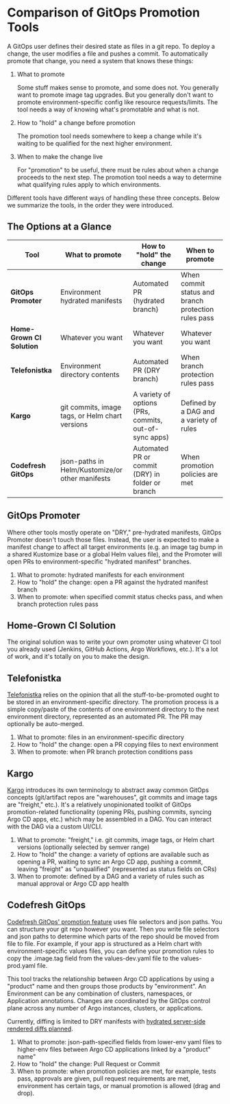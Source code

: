 # Comparison of GitOps Promotion Tools

A GitOps user defines their desired state as files in a git repo. To deploy a change, the user modifies a file and 
pushes a commit. To automatically promote that change, you need a system that knows these things:

1. What to promote

    Some stuff makes sense to promote, and some does not. You generally want to promote image tag upgrades. But you 
    generally don't want to promote environment-specific config like resource requests/limits. The tool needs a way of 
    knowing what's promotable and what is not.

2. How to "hold" a change before promotion

    The promotion tool needs somewhere to keep a change while it's waiting to be qualified for the next higher 
    environment.

3. When to make the change live

    For "promotion" to be useful, there must be rules about when a change proceeds to the next step. The promotion tool 
    needs a way to determine what qualifying rules apply to which environments.

Different tools have different ways of handling these three concepts. Below we summarize the tools, in the order they 
were introduced.

## The Options at a Glance

| Tool                       | What to promote                                 | How to "hold" the change                              | When to promote                                     |
|----------------------------|-------------------------------------------------|-------------------------------------------------------|-----------------------------------------------------|
| **GitOps Promoter**        | Environment hydrated manifests                  | Automated PR (hydrated branch)                        | When commit status and branch protection rules pass |
| **Home-Grown CI Solution** | Whatever you want                               | Whatever you want                                     | Whatever you want                                   |
| **Telefonistka**           | Environment directory contents                  | Automated PR (DRY branch)                             | When branch protection rules pass                   |
| **Kargo**                  | git commits, image tags, or Helm chart versions | A variety of options (PRs, commits, out-of-sync apps) | Defined by a DAG and a variety of rules             |
| **Codefresh GitOps**       | json-paths in Helm/Kustomize/or other manifests | Automated PR or commit (DRY) in folder or branch      | When promotion policies are met                     |

## GitOps Promoter

Where other tools mostly operate on "DRY," pre-hydrated manifests, GitOps Promoter doesn't touch those files.
Instead, the user is expected to make a manifest change to affect all target environments (e.g. an image tag bump in a
shared Kustomize base or a global Helm values file), and the Promoter will open PRs to environment-specific "hydrated 
manifest" branches.

1. What to promote: hydrated manifests for each environment
2. How to "hold" the change: open a PR against the hydrated manifest branch
3. When to promote: when specified commit status checks pass, and when branch protection rules pass

## Home-Grown CI Solution

The original solution was to write your own promoter using whatever CI tool you already used (Jenkins, GitHub Actions, 
Argo Workflows, etc.). It's a lot of work, and it's totally on you to make the design.

## Telefonistka

[Telefonistka](https://github.com/wayfair-incubator/telefonistka) relies on the opinion that all the 
stuff-to-be-promoted ought to be stored in an environment-specific directory. The promotion process is a simple 
copy/paste of the contents of one environment directory to the next environment directory, represented as an automated 
PR. The PR may optionally be auto-merged.

1. What to promote: files in an environment-specific directory
2. How to "hold" the change: open a PR copying files to next environment
3. When to promote: when PR branch protection conditions pass

## Kargo

[Kargo](https://github.com/akuity/kargo) introduces its own terminology to abstract away common GitOps concepts 
(git/artifact repos are "warehouses", git commits and image tags are "freight," etc.). It's a relatively unopinionated 
toolkit of GitOps promotion-related functionality (opening PRs, pushing commits, syncing Argo CD apps, etc.) which may 
be assembled in a DAG. You can interact with the DAG via a custom UI/CLI.

1. What to promote: "freight," i.e. git commits, image tags, or Helm chart versions (optionally selected by semver range)
2. How to "hold" the change: a variety of options are available such as opening a PR, waiting to sync an Argo CD app, 
   pushing a commit, leaving "freight" as "unqualified" (represented as status fields on CRs)
3. When to promote: defined by a DAG and a variety of rules such as manual approval or Argo CD app health

## Codefresh GitOps

[Codefresh GitOps' promotion feature](https://codefresh.io/docs/docs/promotions/promotions-overview/) uses file selectors and json paths. You can structure your git repo however you want. Then you write file 
selectors and json paths to determine which parts of the repo should be moved from file to file. For example, if your 
app is structured as a Helm chart with environment-specific values files, you can define your promotion rules to copy 
the .image.tag field from the values-dev.yaml file to the values-prod.yaml file.

This tool tracks the relationship between Argo CD applications by using a "product" name and then groups those products by "environment". An Environment can be any combination of clusters, namespaces, or Application annotations. Changes are coordinated by the GitOps control plane across any number of Argo instances, clusters, or applications. 

Currently, diffing is limited to DRY manifests with [hydrated server-side rendered diffs planned](https://roadmap.codefresh.io/c/128-promotion-preview). 

1. What to promote: json-path-specified fields from lower-env yaml files to higher-env files between Argo CD applications linked by a "product" name"
2. How to "hold" the change: Pull Request or Commit
3. When to promote: when promotion policies are met, for example, tests pass, approvals are given, pull request requirements are met, environment has certain tags, or manual promotion is allowed (drag and drop).

